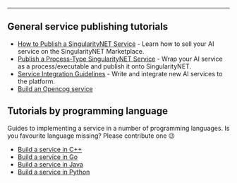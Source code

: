 <!-- ---
# Page settings
layout: default
keywords:

# Micro navigation
micro_nav: true

# Newsletter
dev_news: true

# Hero section
title: Tutorials
description: Tutorials to help you learn how to implement and deploy different types of SingularityNET Services.
buttons:
    - content: View Full Docs
      url: '/docs/all'
      external_url: false
    - content: Join Dev Community
      url: '/sheet#community'
      external_url: false -->


---

## General service publishing tutorials

- [How to Publish a SingularityNET Service](/docs/products/AIMarketplace/forcomers/publish) - Learn how to sell your AI service on the SingularityNET Marketplace.
- [Publish a Process-Type SingularityNET Service](/docs/products/AIMarketplace/forcomers/process) - Wrap your AI service as a process/executable and publish it onto SingularityNET.
- [Service Integration Guidelines](/docs/products/AIMarketplace/forcomers/integration) - Write and integrate new AI services to the platform.
- [Build an Opencog service](/docs/products/AIMarketplace/forcomers/opencog)

## Tutorials by programming language

Guides to implementing a service in a number of programming languages. Is you favourite language missing? Please contribute one 😉

<!-- TODO fix -->
<!-- - [Build a client in Java](/tutorials/client/java) -->
- [Build a service in C++](/docs/products/AIMarketplace/forcomers/cpp/)
- [Build a service in Go](/docs/products/AIMarketplace/forcomers/go/)
- [Build a service in Java](/docs/products/AIMarketplace/forcomers/java/)
- [Build a service in Python](/docs/products/AIMarketplace/forcomers/python/)
<!-- TODO fix
## Workshop Tutorials

- [Use docker to publish a SingularityNET Service](/workshops/docker-snet)
- [Getting started with Docker (OpenCog)](/workshops/docker-opencog) - Use docker to work with OpenCog tools. -->

